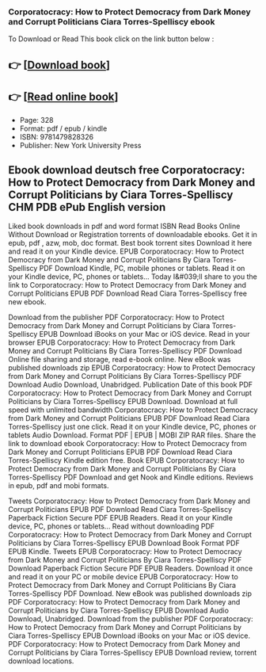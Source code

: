 ### Corporatocracy: How to Protect Democracy from Dark Money and Corrupt Politicians Ciara Torres-Spelliscy ebook

To Download or Read This book click on the link button below :

## 👉  [**[Download book](http://filesbooks.info/download.php?group=book&from=github.com&id=721337&lnk=1079 "Download book")**]

## 👉  [**[Read online book](http://filesbooks.info/download.php?group=book&from=github.com&id=721337&lnk=1079 "Read online book")**]


* Page: 328
* Format: pdf / epub / kindle
* ISBN: 9781479828326
* Publisher: New York University Press



## Ebook download deutsch free Corporatocracy: How to Protect Democracy from Dark Money and Corrupt Politicians by Ciara Torres-Spelliscy CHM PDB ePub English version


Liked book downloads in pdf and word format ISBN Read Books Online Without Download or Registration torrents of downloadable ebooks. Get it in epub, pdf , azw, mob, doc format. Best book torrent sites Download it here and read it on your Kindle device. EPUB Corporatocracy: How to Protect Democracy from Dark Money and Corrupt Politicians By Ciara Torres-Spelliscy PDF Download Kindle, PC, mobile phones or tablets. Read it on your Kindle device, PC, phones or tablets... Today I&amp;#039;ll share to you the link to Corporatocracy: How to Protect Democracy from Dark Money and Corrupt Politicians EPUB PDF Download Read Ciara Torres-Spelliscy free new ebook.

Download from the publisher PDF Corporatocracy: How to Protect Democracy from Dark Money and Corrupt Politicians by Ciara Torres-Spelliscy EPUB Download iBooks on your Mac or iOS device. Read in your browser EPUB Corporatocracy: How to Protect Democracy from Dark Money and Corrupt Politicians By Ciara Torres-Spelliscy PDF Download Online file sharing and storage, read e-book online. New eBook was published downloads zip EPUB Corporatocracy: How to Protect Democracy from Dark Money and Corrupt Politicians By Ciara Torres-Spelliscy PDF Download Audio Download, Unabridged. Publication Date of this book PDF Corporatocracy: How to Protect Democracy from Dark Money and Corrupt Politicians by Ciara Torres-Spelliscy EPUB Download. Download at full speed with unlimited bandwidth Corporatocracy: How to Protect Democracy from Dark Money and Corrupt Politicians EPUB PDF Download Read Ciara Torres-Spelliscy just one click. Read it on your Kindle device, PC, phones or tablets Audio Download. Format PDF | EPUB | MOBI ZIP RAR files. Share the link to download ebook Corporatocracy: How to Protect Democracy from Dark Money and Corrupt Politicians EPUB PDF Download Read Ciara Torres-Spelliscy Kindle edition free. Book EPUB Corporatocracy: How to Protect Democracy from Dark Money and Corrupt Politicians By Ciara Torres-Spelliscy PDF Download and get Nook and Kindle editions. Reviews in epub, pdf and mobi formats.

Tweets Corporatocracy: How to Protect Democracy from Dark Money and Corrupt Politicians EPUB PDF Download Read Ciara Torres-Spelliscy Paperback Fiction Secure PDF EPUB Readers. Read it on your Kindle device, PC, phones or tablets... Read without downloading PDF Corporatocracy: How to Protect Democracy from Dark Money and Corrupt Politicians by Ciara Torres-Spelliscy EPUB Download Book Format PDF EPUB Kindle. Tweets EPUB Corporatocracy: How to Protect Democracy from Dark Money and Corrupt Politicians By Ciara Torres-Spelliscy PDF Download Paperback Fiction Secure PDF EPUB Readers. Download it once and read it on your PC or mobile device EPUB Corporatocracy: How to Protect Democracy from Dark Money and Corrupt Politicians By Ciara Torres-Spelliscy PDF Download. New eBook was published downloads zip PDF Corporatocracy: How to Protect Democracy from Dark Money and Corrupt Politicians by Ciara Torres-Spelliscy EPUB Download Audio Download, Unabridged. Download from the publisher PDF Corporatocracy: How to Protect Democracy from Dark Money and Corrupt Politicians by Ciara Torres-Spelliscy EPUB Download iBooks on your Mac or iOS device. PDF Corporatocracy: How to Protect Democracy from Dark Money and Corrupt Politicians by Ciara Torres-Spelliscy EPUB Download review, torrent download locations.





